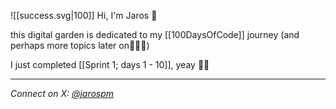 ![[success.svg|100]]
Hi, I'm Jaros 👋

this digital garden is dedicated to my [[100DaysOfCode]] journey 
(and perhaps more topics later on🤷🏻‍♂️)

I just completed [[Sprint 1; days 1 - 10]], yeay 🙌🏻

---
*Connect on X: [@jarospm](https://x.com/jarospm)*